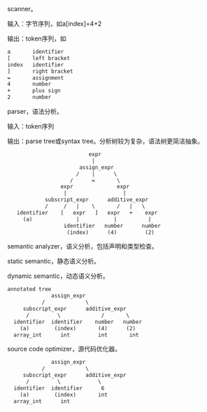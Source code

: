scanner。

输入：字节序列，如a[index]=4+2

输出：token序列，如

```txt
a		identifier
[		left bracket
index	identifier
]		right bracket
=		assignment
4		number
+		plus sign
2		number
```





parser，语法分析。

输入：token序列

输出：parse tree或syntax tree。分析树较为复杂，语法树更简洁抽象。

```txt
                          expr                                                              assign_expr
                           |                                                               /		  \
                       assign_expr                                             subscript_expr	    additive_expr
                      /    |      \                                             /       \             /       \
                    /      =       \                                      identifier  identifier    number   number
                 expr	           expr                                     (a)        (index)       (4)      (2)
                  |                  |
            subscript_expr      additive_expr
            /     /   |    \       /   |   \
   identifier    [	 expr   ]   expr   +    expr
     (a)	          |           |          |
       			  identifier   number      number
       			   (index)      (4)         (2)
```





semantic analyzer，语义分析，包括声明和类型检查。

static semantic，静态语义分析。

dynamic semantic，动态语义分析。

```txt
annotated tree
              assign_expr
           /		     \
     subscript_expr	     additive_expr
      /         \             /       \
  identifier  identifier    number   number
    (a)        (index)       (4)      (2)
  array_int      int         int       int
```







source code optimizer，源代码优化器。

```txt
              assign_expr
           /		     \
     subscript_expr	     additive_expr
      /         \            \
  identifier  identifier      6 
    (a)        (index)       int
  array_int      int         
```




